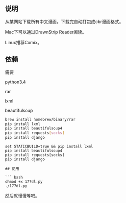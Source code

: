 ## 说明

从某网站下载所有中文漫画，下载完自动打包成cbr漫画格式。

Mac下可以通过DrawnStrip Reader阅读。

Linux推荐Comix。



## 依赖

需要

python3.4

rar 

lxml 

beautifulsoup

``` bash
brew install homebrew/binary/rar
pip install lxml
pip install beautifulsoup4
pip install requests[socks]
pip install django
```

``` For Windows
set STATICBUILD=true && pip install lxml
pip install beautifulsoup4  
pip install requests[socks]
pip install django

## 使用

``` bash
chmod +x 177dl.py
./177dl.py
```

然后就慢慢等吧。